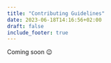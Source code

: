 ```yaml
---
title: "Contributing Guidelines"
date: 2023-06-18T14:16:56+02:00
draft: false
include_footer: true 
---
```


Coming soon 😉

<br>
<br>
<br>
<br>
<br>
<br>
<br>
<br>
<br>
<br>
<br>
<br>
<br>
<br>
<br>
<br>
<br>
<br>
<br>
<br>
<br>
<br>
<br>
<br>
<br>